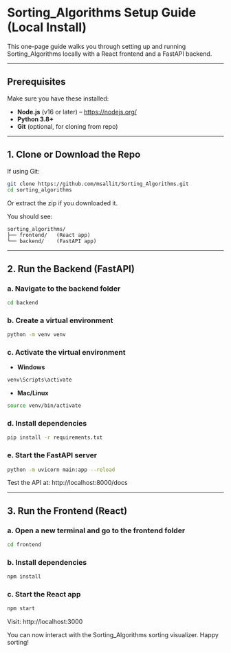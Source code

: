 # Sorting_Algorithms Setup Guide (Local Install)

This one-page guide walks you through setting up and running Sorting_Algorithms locally with a React frontend and a FastAPI backend.

---

## Prerequisites

Make sure you have these installed:

- **Node.js** (v16 or later) – https://nodejs.org/
- **Python 3.8+**
- **Git** (optional, for cloning from repo)

---

##  1. Clone or Download the Repo

If using Git:

```bash
git clone https://github.com/msallit/Sorting_Algorithms.git
cd sorting_algorithms
```

Or extract the zip if you downloaded it.

You should see:

```
sorting_algorithms/
├── frontend/   (React app)
└── backend/    (FastAPI app)
```

---

##  2. Run the Backend (FastAPI)

### a. Navigate to the backend folder

```bash
cd backend
```

### b. Create a virtual environment

```bash
python -m venv venv
```

### c. Activate the virtual environment

- **Windows**
```bash
venv\Scripts\activate
```

- **Mac/Linux**
```bash
source venv/bin/activate
```

### d. Install dependencies

```bash
pip install -r requirements.txt
```

### e. Start the FastAPI server

```bash
python -m uvicorn main:app --reload
```

Test the API at: http://localhost:8000/docs

---

## 3. Run the Frontend (React)

### a. Open a new terminal and go to the frontend folder
```bash
cd frontend
```

### b. Install dependencies

```bash
npm install
```

### c. Start the React app

```bash
npm start
```

Visit: http://localhost:3000


You can now interact with the Sorting_Algorithms sorting visualizer. Happy sorting!